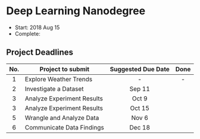 # Deep Learning Nanodegree
- Start: 2018 Aug 15
- Complete: 

## Project Deadlines
| No.  | Project to submit           | Suggested Due Date | Done              |
| :---: | --------------------------- |:------------------:|:-----------------:|
| 1     |  Explore Weather Trends     | -                  | -                 |
| 2     |  Investigate a Dataset      | Sep 11             |                   |
| 3     |  Analyze Experiment Results | Oct 9              |                   |
| 3     |  Analyze Experiment Results | Oct 15             |                   |
| 5     |  Wrangle and Analyze Data   | Nov 6              |                   |
| 6     |  Communicate Data Findings  | Dec 18             |                   |
